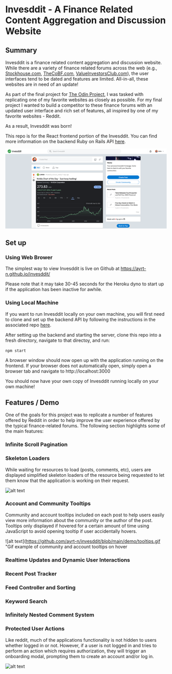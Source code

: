 # Invesddit - A Finance Related Content Aggregation and Discussion Website

## Summary

Invesddit is a finance related content aggregation and discussion website. While there are a variety of finance related forums across the web (e.g., [Stockhouse.com](https://www.stockhouse.com), [TheCoBF.com](https://thecobf.com), [ValueInvestorsClub.com](https://valueinvestorsclub.com)), the user interfaces tend to be dated and features are limited. All-in-all, these websites are in need of an update!

As part of the final project for [The Odin Project](https://www.theodinproject.com/lessons/javascript-javascript-final-project), I was tasked with replicating one of my favorite websites as closely as possible. For my final project I wanted to build a competitor to these finance forums with an updated user interface and rich set of features, all inspired by one of my favorite websites - Reddit.

As a result, Invesddit was born! 

This repo is for the React frontend portion of the Invesddit. You can find more information on the backend Ruby on Rails API [here](https://github.com/ayrt-n/invesddit-api).

![alt text](https://github.com/ayrt-n/invesddit/blob/main/demo/readme-hero-example.png "Screenshot of Invesddit main page")

## Set up

### Using Web Brower

The simplest way to view Invesddit is live on Github at https://ayrt-n.github.io/invesddit/

Please note that it may take 30-45 seconds for the Heroku dyno to start up if the application has been inactive for awhile.

### Using Local Machine

If you want to run Invesddit locally on your own machine, you will first need to clone and set up the backend API by following the instructions in the associated repo [here](https://github.com/ayrt-n/invesddit-api).

After setting up the backend and starting the server, clone this repo into a fresh directory, navigate to that directoy, and run:

```npm start```

A browser window should now open up with the application running on the frontend. If your browser does not automatically open, simply open a browser tab and navigate to http://localhost:3000

You should now have your own copy of Invesddit running locally on your own machine!

## Features / Demo

One of the goals for this project was to replicate a number of features offered by Reddit in order to help improve the user experience offered by the typical finance-related forums. The following section highlights some of the main features:

### Infinite Scroll Pagination

### Skeleton Loaders

While waiting for resources to load (posts, comments, etc), users are displayed simplified skeleton loaders of the resource being requested to let them know that the application is working on their request.

![alt text](https://github.com/ayrt-n/invesddit/blob/main/demo/skeleton-loader.gif "Gif of invesddit feed loading")

### Account and Community Tooltips

Community and account tooltips included on each post to help users easily view more information about the community or the author of the post. Tooltips only displayed if hovered for a certain amount of time using JavaScript to avoid opening tooltip if user accidentally hovers.

![alt text](https://github.com/ayrt-n/invesddit/blob/main/demo/tooltips.gif "Gif example of community and account tooltips on hover

### Realtime Updates and Dynamic User Interactions

### Recent Post Tracker

### Feed Controller and Sorting

### Keyword Search

### Infinitely Nested Comment System

### Protected User Actions

Like reddit, much of the applications functionality is not hidden to users whether logged in or not. However, if a user is not logged in and tries to perform an action which requires authorization, they will trigger an onboarding modal, prompting them to create an account and/or log in.

![alt text](https://github.com/ayrt-n/invesddit/blob/main/demo/protected-cta.gif "Gif of user trying to use protected resources and triggering onboarding modal")
